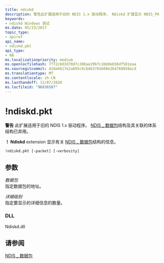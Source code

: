 ```yaml
---
title: ndiskd
description: 警告此扩展适用于旧的 NDIS 1.x 驱动程序。 Ndiskd 扩展显示 NDIS_PACKET 结构的相关信息。
keywords:
- ndiskd Windows 调试
ms.date: 05/23/2017
topic_type:
- apiref
api_name:
- ndiskd.pkt
api_type:
- NA
ms.localizationpriority: medium
ms.openlocfilehash: 7f72c8d3d70d7c286ae29bfc1bb0eb56df581eaa
ms.sourcegitcommit: 418e6617e2a695c9cb4b37b5b60e264760858acd
ms.translationtype: MT
ms.contentlocale: zh-CN
ms.lasthandoff: 12/07/2020
ms.locfileid: "96836587"
---
```

# <a name="ndiskdpkt"></a>!ndiskd.pkt

**警告**  此扩展适用于旧的 NDIS 1.x 驱动程序。 [NDIS \_ 数据包](/previous-versions/windows/hardware/network/ff557086(v=vs.85))结构及其关联的体系结构已弃用。

**！ Ndiskd** extension 显示有关 [NDIS \_ 数据包](/previous-versions/windows/hardware/network/ff557086(v=vs.85))结构的信息。

```console
!ndiskd.pkt [-packet] [-verbosity] 
```

## <a name="parameters"></a>参数

<span id="_______Packet______"></span><span id="_______packet______"></span><span id="_______PACKET______"></span>*数据包*   
指定数据包的地址。

<span id="_______Verbosity______"></span><span id="_______verbosity______"></span><span id="_______VERBOSITY______"></span>*详细级别*   
指定要显示的详细信息的数量。

### <a name="dll"></a>DLL

Ndiskd.dll

## <a name="see-also"></a>请参阅

[NDIS \_ 数据包](/previous-versions/windows/hardware/network/ff557086(v=vs.85))
